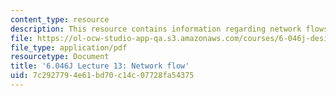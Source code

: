 ```yaml
---
content_type: resource
description: This resource contains information regarding network flows.
file: https://ol-ocw-studio-app-qa.s3.amazonaws.com/courses/6-046j-design-and-analysis-of-algorithms-spring-2012/7c2927794e61bd70c14c07728fa54375_MIT6_046JS12_lec13.pdf
file_type: application/pdf
resourcetype: Document
title: '6.046J Lecture 13: Network flow'
uid: 7c292779-4e61-bd70-c14c-07728fa54375
---
```

